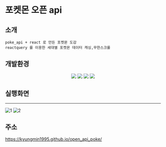 # 포켓몬 오픈 api 

## 소개

```
poke_api + react 로 만든 포켓몬 도감
reactquery 를 이용한 세대별 포켓몬 데이터 캐싱,무한스크롤
```



## 개발환경
<div align="center">
	<img src="https://img.shields.io/badge/React-61DAFB?style=flat&logo=react&logoColor=white" />
	<img src="https://img.shields.io/badge/reactquery-FF4154?style=flat&logo=reactquery&logoColor=white" />
	<img src="https://img.shields.io/badge/Vite-646CFF?style=flat&logo=Vite&logoColor=white" />
	<img src="https://img.shields.io/badge/styledcomponents-DB7093?style=flat&logo=styledcomponents&logoColor=white" />
</div>


## 실행화면
-------------------------
![1](https://github.com/rudals95/open_api_poke/assets/97620951/60493673-8e49-45ce-8b46-652c1280bc22)
![2](https://github.com/rudals95/open_api_poke/assets/97620951/477db68f-e7ae-42ef-96c7-0431689a5657)

## 주소
https://kyungmin1995.github.io/open_api_poke/
